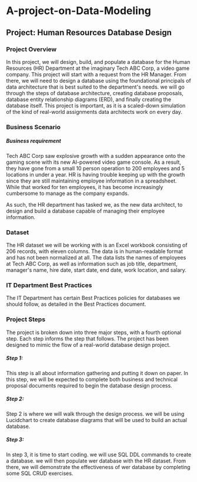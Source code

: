 # A-project-on-Data-Modeling

## Project: Human Resources Database Design
### Project Overview
In this project, we will design, build, and populate a database for the Human Resources (HR) Department at the imaginary Tech ABC Corp, a video game company. This project will start with a request from the HR Manager. From there, we will need to design a database using the foundational principals of data architecture that is best suited to the department's needs. we will go through the steps of database architecture, creating database proposals, database entity relationship diagrams (ERD), and finally creating the database itself. This project is important, as it is a scaled-down simulation of the kind of real-world assignments data architects work on every day.

### Business Scenario
##### Business requirement
Tech ABC Corp saw explosive growth with a sudden appearance onto the gaming scene with its new AI-powered video game console. As a result, they have gone from a small 10 person operation to 200 employees and 5 locations in under a year. HR is having trouble keeping up with the growth since they are still maintaining employee information in a spreadsheet. While that worked for ten employees, it has become increasingly cumbersome to manage as the company expands.

As such, the HR department has tasked we, as the new data architect, to design and build a database capable of managing their employee information.

### Dataset
The HR dataset we will be working with is an Excel workbook consisting of 206 records, with eleven columns. The data is in human-readable format and has not been normalized at all. The data lists the names of employees at Tech ABC Corp, as well as information such as job title, department, manager's name, hire date, start date, end date, work location, and salary.

### IT Department Best Practices
The IT Department has certain Best Practices policies for databases we should follow, as detailed in the Best Practices document.

### Project Steps
The project is broken down into three major steps, with a fourth optional step. Each step informs the step that follows. The project has been designed to mimic the flow of a real-world database design project.

##### Step 1: 
This step is all about information gathering and putting it down on paper. In this step, we will be expected to complete both business and technical proposal documents required to begin the database design process.

##### Step 2: 
Step 2 is where we will walk through the design process. we will be using Lucidchart to create database diagrams that will be used to build an actual database.

##### Step 3: 
In step 3, it is time to start coding. we will use SQL DDL commands to create a database. we will then populate wer database with the HR dataset. From there, we will demonstrate the effectiveness of wer database by completing some SQL CRUD exercises.
